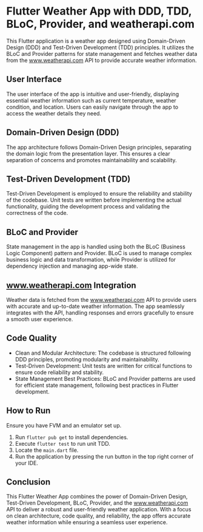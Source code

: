 # Flutter Weather App with DDD, TDD, BLoC, Provider, and weatherapi.com

This Flutter application is a weather app designed using Domain-Driven Design (DDD) and Test-Driven Development (TDD) principles. It utilizes the BLoC and Provider patterns for state management and fetches weather data from the www.weatherapi.com API to provide accurate weather information.

## User Interface
The user interface of the app is intuitive and user-friendly, displaying essential weather information such as current temperature, weather condition, and location. Users can easily navigate through the app to access the weather details they need.

## Domain-Driven Design (DDD)
The app architecture follows Domain-Driven Design principles, separating the domain logic from the presentation layer. This ensures a clear separation of concerns and promotes maintainability and scalability.

## Test-Driven Development (TDD)
Test-Driven Development is employed to ensure the reliability and stability of the codebase. Unit tests are written before implementing the actual functionality, guiding the development process and validating the correctness of the code.

## BLoC and Provider
State management in the app is handled using both the BLoC (Business Logic Component) pattern and Provider. BLoC is used to manage complex business logic and data transformation, while Provider is utilized for dependency injection and managing app-wide state.

## www.weatherapi.com Integration
Weather data is fetched from the www.weatherapi.com API to provide users with accurate and up-to-date weather information. The app seamlessly integrates with the API, handling responses and errors gracefully to ensure a smooth user experience.

## Code Quality
- Clean and Modular Architecture: The codebase is structured following DDD principles, promoting modularity and maintainability.
- Test-Driven Development: Unit tests are written for critical functions to ensure code reliability and stability.
- State Management Best Practices: BLoC and Provider patterns are used for efficient state management, following best practices in Flutter development.

## How to Run
Ensure you have FVM and an emulator set up.

1. Run `flutter pub get` to install dependencies.
2. Execute `flutter test` to run unit TDD.
3. Locate the `main.dart` file.
4. Run the application by pressing the run button in the top right corner of your IDE.

## Conclusion
This Flutter Weather App combines the power of Domain-Driven Design, Test-Driven Development, BLoC, Provider, and the www.weatherapi.com API to deliver a robust and user-friendly weather application. With a focus on clean architecture, code quality, and reliability, the app offers accurate weather information while ensuring a seamless user experience.
